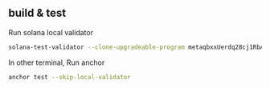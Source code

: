 ## build & test

Run solana local validator

```bash
solana-test-validator --clone-upgradeable-program metaqbxxUerdq28cj1RbAWkYQm3ybzjb6a8bt518x1s --url https://api.mainnet-beta.solana.com
```

In other terminal, Run anchor

```bash
anchor test --skip-local-validator
```

